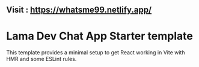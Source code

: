 ## Visit : https://whatsme99.netlify.app/


# Lama Dev Chat App Starter template

This template provides a minimal setup to get React working in Vite with HMR and some ESLint rules.
